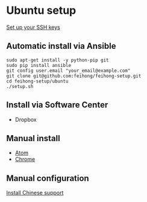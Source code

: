Ubuntu setup
============

[Set up your SSH keys](https://help.github.com/articles/generating-ssh-keys/)

Automatic install via Ansible
-----------------------------

```
sudo apt-get install -y python-pip git
sudo pip install ansible
git config user.email "your_email@example.com"
git clone git@github.com:feihong/feihong-setup.git
cd feihong-setup/ubuntu
./setup.sh
```

Install via Software Center
---------------------------

- Dropbox

Manual install
--------------

- [Atom](https://atom.io/)
- [Chrome](https://www.google.com/chrome/#eula)

Manual configuration
--------------------

[Install Chinese support](http://www.pinyinjoe.com/linux/ubuntu-12-chinese-setup.htm)
